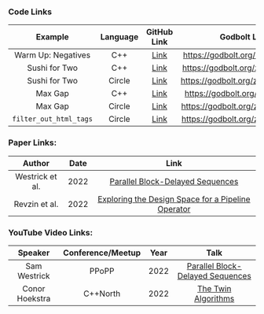 ### Code Links

|        Example         | Language |                                                  GitHub Link                                                  |          Godbolt Link           |
| :--------------------: | :------: | :-----------------------------------------------------------------------------------------------------------: | :-----------------------------: |
|   Warm Up: Negatives   |   C++    |      [Link](https://github.com/codereport/Content/blob/main/Talks/2023-06-ItalianC%2B%2B/negatives.cpp)       | https://godbolt.org/z/8TEevabqd |
|     Sushi for Two      |   C++    |           [Link](https://github.com/codereport/top10/blob/main/05_sushi_for_two/sushi_for_two.cpp)            | https://godbolt.org/z/69Kh8baz3 |
|     Sushi for Two      |  Circle  |        [Link](https://github.com/codereport/top10/blob/main/05_sushi_for_two/sushi_for_two_circle.cpp)        | https://godbolt.org/z/P6PxMnhMz |
|        Max Gap         |   C++    |                 [Link](https://github.com/codereport/top10/blob/main/06_max_gap/max_gap.cpp)                  | https://godbolt.org/z/P43EhYcsj |
|        Max Gap         |  Circle  |              [Link](https://github.com/codereport/top10/blob/main/06_max_gap/max_gap_circle.cpp)              | https://godbolt.org/z/3K598jMMa |
| `filter_out_html_tags` |  Circle  | [Link](https://github.com/codereport/Content/blob/main/Talks/2023-06-ItalianC%2B%2B/filter_out_html_tags.cpp) | https://godbolt.org/z/on5xMG5ax |

### Paper Links:
|     Author      | Date  |                                          Link                                          |
| :-------------: | :---: | :------------------------------------------------------------------------------------: |
| Westrick et al. | 2022  | [Parallel Block-Delayed Sequences](https://dl.acm.org/doi/pdf/10.1145/3503221.3508434) |
|  Revzin et al.  | 2022  |         [Exploring the Design Space for a Pipeline Operator](wg21.link/p2672)          |

### YouTube Video Links:
|    Speaker     | Conference/Meetup | Year  |                                      Talk                                       |
| :------------: | :---------------: | :---: | :-----------------------------------------------------------------------------: |
|  Sam Westrick  |       PPoPP       | 2022  | [Parallel Block-Delayed Sequences](https://www.youtube.com/watch?v=jWaG90FbWKY) |
| Conor Hoekstra |     C++North      | 2022  |       [The Twin Algorithms](https://www.youtube.com/watch?v=NiferfBvN3s)        |

<!-- 
| Maximum Consecutive Ones |  Circle  |         [Link](https://github.com/codereport/top10/blob/main/02_mco/max_consecutive_ones_circle.cpp)          | https://godbolt.org/z/Mc11bWGd3 |
 -->
